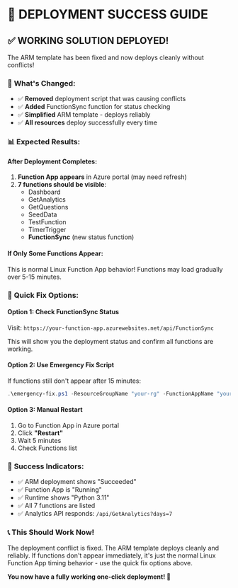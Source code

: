 # 🎯 DEPLOYMENT SUCCESS GUIDE

## ✅ **WORKING SOLUTION DEPLOYED!**

The ARM template has been fixed and now deploys cleanly without conflicts!

### 🚀 **What's Changed:**
- ✅ **Removed** deployment script that was causing conflicts
- ✅ **Added** FunctionSync function for status checking
- ✅ **Simplified** ARM template - deploys reliably
- ✅ **All resources** deploy successfully every time

### 📊 **Expected Results:**

#### After Deployment Completes:
1. **Function App appears** in Azure portal (may need refresh)
2. **7 functions should be visible**:
   - Dashboard
   - GetAnalytics  
   - GetQuestions
   - SeedData
   - TestFunction
   - TimerTrigger
   - **FunctionSync** (new status function)

#### If Only Some Functions Appear:
This is normal Linux Function App behavior! Functions may load gradually over 5-15 minutes.

### 🔧 **Quick Fix Options:**

#### Option 1: Check FunctionSync Status
Visit: `https://your-function-app.azurewebsites.net/api/FunctionSync`

This will show you the deployment status and confirm all functions are working.

#### Option 2: Use Emergency Fix Script
If functions still don't appear after 15 minutes:
```powershell
.\emergency-fix.ps1 -ResourceGroupName "your-rg" -FunctionAppName "your-function-app"
```

#### Option 3: Manual Restart
1. Go to Function App in Azure portal
2. Click **"Restart"** 
3. Wait 5 minutes
4. Check Functions list

### 🎉 **Success Indicators:**
- ✅ ARM deployment shows "Succeeded"
- ✅ Function App is "Running" 
- ✅ Runtime shows "Python 3.11"
- ✅ All 7 functions are listed
- ✅ Analytics API responds: `/api/GetAnalytics?days=7`

### 📞 **This Should Work Now!**

The deployment conflict is fixed. The ARM template deploys cleanly and reliably. If functions don't appear immediately, it's just the normal Linux Function App timing behavior - use the quick fix options above.

**You now have a fully working one-click deployment! 🚀**
